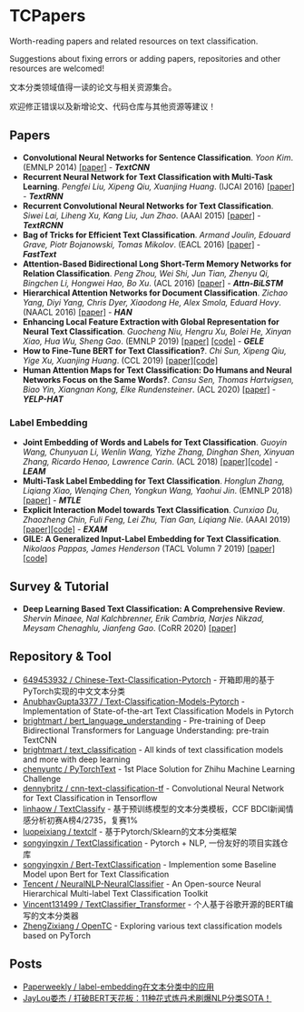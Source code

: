 # TCPapers
Worth-reading papers and related resources on text classification.

Suggestions about fixing errors or adding papers, repositories and other resources are welcomed!

文本分类领域值得一读的论文与相关资源集合。

欢迎修正错误以及新增论文、代码仓库与其他资源等建议！

## Papers
- **Convolutional Neural Networks for Sentence Classification**. *Yoon Kim*. (EMNLP 2014) [[paper]](https://arxiv.org/abs/1408.5882) - ***TextCNN***
- **Recurrent Neural Network for Text Classification with Multi-Task Learning**. *Pengfei Liu, Xipeng Qiu, Xuanjing Huang*. (IJCAI 2016) [[paper]](https://arxiv.org/abs/1605.05101) - ***TextRNN***
- **Recurrent Convolutional Neural Networks for Text Classification**. *Siwei Lai, Liheng Xu, Kang Liu, Jun Zhao*. (AAAI 2015) [[paper]](http://www.nlpr.ia.ac.cn/cip/~liukang/liukangPageFile/Recurrent%20Convolutional%20Neural%20Networks%20for%20Text%20Classification.pdf) - ***TextRCNN***
- **Bag of Tricks for Efficient Text Classification**. *Armand Joulin, Edouard Grave, Piotr Bojanowski, Tomas Mikolov*. (EACL 2016) [[paper]](https://arxiv.org/abs/1607.01759) - ***FastText***
- **Attention-Based Bidirectional Long Short-Term Memory Networks for Relation Classification**. *Peng Zhou, Wei Shi, Jun Tian, Zhenyu Qi, Bingchen Li, Hongwei Hao, Bo Xu*. (ACL 2016) [[paper]](https://www.aclweb.org/anthology/P16-2034/) - ***Attn-BiLSTM***
- **Hierarchical Attention Networks for Document Classification**. *Zichao Yang, Diyi Yang, Chris Dyer, Xiaodong He, Alex Smola, Eduard Hovy*. (NAACL 2016) [[paper]](https://www.aclweb.org/anthology/N16-1174/) - ***HAN***
- **Enhancing Local Feature Extraction with Global Representation for Neural Text Classification**. *Guocheng Niu, Hengru Xu, Bolei He, Xinyan Xiao, Hua Wu, Sheng Gao*. (EMNLP 2019) [[paper]](https://www.aclweb.org/anthology/D19-1047/) [[code]](https://github.com/cdbgogo/Encoder1-Encoder2) - ***GELE***
- **How to Fine-Tune BERT for Text Classification?**. *Chi Sun, Xipeng Qiu, Yige Xu, Xuanjing Huang*. (CCL 2019) [[paper]](https://arxiv.org/abs/1905.05583)[[code]](https://github.com/xuyige/BERT4doc-Classification)
- **Human Attention Maps for Text Classification: Do Humans and Neural Networks Focus on the Same Words?**. *Cansu Sen, Thomas Hartvigsen, Biao Yin, Xiangnan Kong, Elke Rundensteiner*. (ACL 2020) [[paper]](https://www.aclweb.org/anthology/2020.acl-main.419/) - ***YELP-HAT***

### Label Embedding
- **Joint Embedding of Words and Labels for Text Classification**. *Guoyin Wang, Chunyuan Li, Wenlin Wang, Yizhe Zhang, Dinghan Shen, Xinyuan Zhang, Ricardo Henao, Lawrence Carin*. (ACL 2018) [[paper]](https://arxiv.org/abs/1805.04174)[[code]](https://github.com/guoyinwang/LEAM) - ***LEAM***
- **Multi-Task Label Embedding for Text Classification**. *Honglun Zhang, Liqiang Xiao, Wenqing Chen, Yongkun Wang, Yaohui Jin*. (EMNLP 2018) [[paper]](https://arxiv.org/abs/1710.07210) - ***MTLE***
- **Explicit Interaction Model towards Text Classification**. *Cunxiao Du, Zhaozheng Chin, Fuli Feng, Lei Zhu, Tian Gan, Liqiang Nie*. (AAAI 2019) [[paper]](https://arxiv.org/abs/1811.09386)[[code]](https://github.com/NonvolatileMemory/AAAI_2019_EXAM) - ***EXAM***
- **GILE: A Generalized Input-Label Embedding for Text Classification**. *Nikolaos Pappas, James Henderson* (TACL Volumn 7 2019) [[paper]](https://transacl.org/ojs/index.php/tacl/article/view/1550)[[code]](https://github.com/idiap/gile)

## Survey & Tutorial
- **Deep Learning Based Text Classification: A Comprehensive Review**. *Shervin Minaee, Nal Kalchbrenner, Erik Cambria, Narjes Nikzad, Meysam Chenaghlu, Jianfeng Gao*. (CoRR 2020) [[paper]](https://arxiv.org/abs/2004.03705)

## Repository & Tool
- [649453932 / Chinese-Text-Classification-Pytorch](https://github.com/649453932/Chinese-Text-Classification-Pytorch) - 开箱即用的基于PyTorch实现的中文文本分类
- [AnubhavGupta3377 / Text-Classification-Models-Pytorch](https://github.com/AnubhavGupta3377/Text-Classification-Models-Pytorch) - Implementation of State-of-the-art Text Classification Models in Pytorch
- [brightmart / bert_language_understanding](https://github.com/brightmart/bert_language_understanding) - Pre-training of Deep Bidirectional Transformers for Language Understanding: pre-train TextCNN
- [brightmart / text_classification](https://github.com/brightmart/text_classification) - All kinds of text classification models and more with deep learning
- [chenyuntc / PyTorchText](https://github.com/chenyuntc/PyTorchText) - 1st Place Solution for Zhihu Machine Learning Challenge
- [dennybritz / cnn-text-classification-tf](https://github.com/dennybritz/cnn-text-classification-tf) - Convolutional Neural Network for Text Classification in Tensorflow
- [linhaow / TextClassify](https://github.com/linhaow/TextClassify) - 基于预训练模型的文本分类模板，CCF BDCI新闻情感分析初赛A榜4/2735，复赛1%
- [luopeixiang / textclf](https://github.com/luopeixiang/textclf) - 基于Pytorch/Sklearn的文本分类框架
- [songyingxin / TextClassification](https://github.com/songyingxin/TextClassification) - Pytorch + NLP, 一份友好的项目实践仓库
- [songyingxin / Bert-TextClassification](https://github.com/songyingxin/Bert-TextClassification) - Implemention some Baseline Model upon Bert for Text Classification
- [Tencent / NeuralNLP-NeuralClassifier](https://github.com/Tencent/NeuralNLP-NeuralClassifier) - An Open-source Neural Hierarchical Multi-label Text Classification Toolkit
- [Vincent131499 / TextClassifier_Transformer](https://github.com/Vincent131499/TextClassifier_Transformer) - 个人基于谷歌开源的BERT编写的文本分类器
- [ZhengZixiang / OpenTC](https://github.com/ZhengZixiang/OpenTC) - Exploring various text classification models based on PyTorch

## Posts
- [Paperweekly / label-embedding在文本分类中的应用](https://blog.csdn.net/c9Yv2cf9I06K2A9E/article/details/107872873)
- [JayLou娄杰 / 打破BERT天花板：11种花式炼丹术刷爆NLP分类SOTA！](https://mp.weixin.qq.com/s/kQ-PiiLlDSyimixy_Pbe-g)
